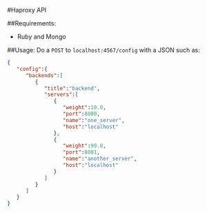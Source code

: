 #Haproxy API

##Requirements:
- Ruby and Mongo

##Usage:
Do a `POST` to `localhost:4567/config` with a JSON such as:
```json
{
   "config":{
      "backends":[
         {
            "title":"backend",
            "servers":[
               {
                  "weight":10.0,
                  "port":8080,
                  "name":"one_server",
                  "host":"localhost"
               },
               {
                  "weight":90.0,
                  "port":8081,
                  "name":"another_server",
                  "host":"localhost"
               }
            ]
         }
      ]
   }
}
```
